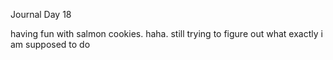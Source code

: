 Journal Day 18

having fun with salmon cookies.  haha.  still trying to figure out what exactly i am supposed to do

